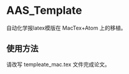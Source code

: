 AAS_Template
===============

自动化学报latex模版在 MacTex+Atom 上的移植。

## 使用方法
请改写 templeate_mac.tex 文件完成论文。
